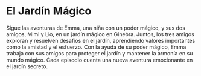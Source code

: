 # El Jardín Mágico 

Sigue las aventuras de Emma, una niña con un poder mágico, y sus dos amigos, Mimi y Lio, en un jardín mágico en Ginebra. Juntos, los tres amigos exploran y resuelven desafíos en el jardín, aprendiendo valores importantes como la amistad y el esfuerzo. Con la ayuda de su poder mágico, Emma trabaja con sus amigos para proteger el jardín y mantener la armonía en su mundo mágico. Cada episodio cuenta una nueva aventura emocionante en el jardín secreto.